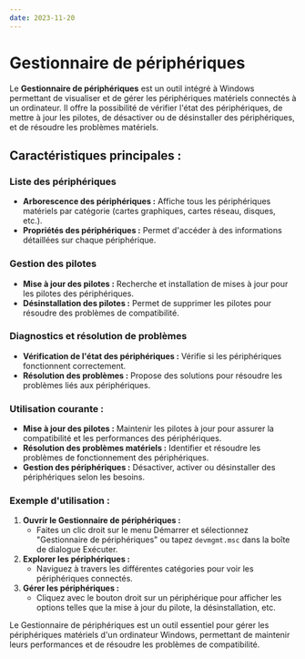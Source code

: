 ```yaml
---
date: 2023-11-20
---
```

# Gestionnaire de périphériques

Le **Gestionnaire de périphériques** est un outil intégré à Windows permettant de visualiser et de gérer les périphériques matériels connectés à un ordinateur. Il offre la possibilité de vérifier l'état des périphériques, de mettre à jour les pilotes, de désactiver ou de désinstaller des périphériques, et de résoudre les problèmes matériels.

## Caractéristiques principales :

### Liste des périphériques

- **Arborescence des périphériques :** Affiche tous les périphériques matériels par catégorie (cartes graphiques, cartes réseau, disques, etc.).
- **Propriétés des périphériques :** Permet d'accéder à des informations détaillées sur chaque périphérique.

### Gestion des pilotes

- **Mise à jour des pilotes :** Recherche et installation de mises à jour pour les pilotes des périphériques.
- **Désinstallation des pilotes :** Permet de supprimer les pilotes pour résoudre des problèmes de compatibilité.

### Diagnostics et résolution de problèmes

- **Vérification de l'état des périphériques :** Vérifie si les périphériques fonctionnent correctement.
- **Résolution des problèmes :** Propose des solutions pour résoudre les problèmes liés aux périphériques.

### Utilisation courante :

- **Mise à jour des pilotes :** Maintenir les pilotes à jour pour assurer la compatibilité et les performances des périphériques.
- **Résolution des problèmes matériels :** Identifier et résoudre les problèmes de fonctionnement des périphériques.
- **Gestion des périphériques :** Désactiver, activer ou désinstaller des périphériques selon les besoins.

### Exemple d'utilisation :

1. **Ouvrir le Gestionnaire de périphériques :**
    - Faites un clic droit sur le menu Démarrer et sélectionnez "Gestionnaire de périphériques" ou tapez `devmgmt.msc` dans la boîte de dialogue Exécuter.
2. **Explorer les périphériques :**
    - Naviguez à travers les différentes catégories pour voir les périphériques connectés.
3. **Gérer les périphériques :**
    - Cliquez avec le bouton droit sur un périphérique pour afficher les options telles que la mise à jour du pilote, la désinstallation, etc.

Le Gestionnaire de périphériques est un outil essentiel pour gérer les périphériques matériels d'un ordinateur Windows, permettant de maintenir leurs performances et de résoudre les problèmes de compatibilité.